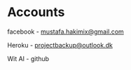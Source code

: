 # Accounts

facebook - mustafa.hakimix@gmail.com

Heroku - projectbackup@outlook.dk

Wit AI - github

